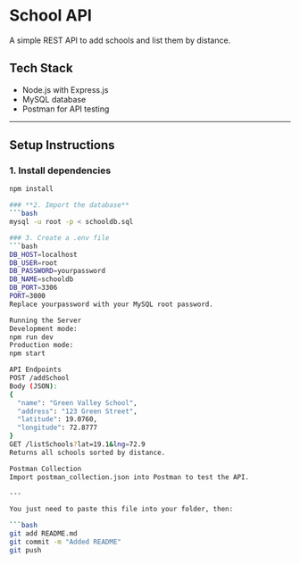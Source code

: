 # School API

A simple REST API to add schools and list them by distance.

## Tech Stack
- Node.js with Express.js
- MySQL database
- Postman for API testing

---

## Setup Instructions

### 1. Install dependencies
```bash
npm install

### **2. Import the database**
```bash
mysql -u root -p < schooldb.sql

### 3. Create a .env file
```bash
DB_HOST=localhost
DB_USER=root
DB_PASSWORD=yourpassword
DB_NAME=schooldb
DB_PORT=3306
PORT=3000
Replace yourpassword with your MySQL root password.

Running the Server
Development mode:
npm run dev
Production mode:
npm start

API Endpoints
POST /addSchool
Body (JSON):
{
  "name": "Green Valley School",
  "address": "123 Green Street",
  "latitude": 19.0760,
  "longitude": 72.8777
}
GET /listSchools?lat=19.1&lng=72.9
Returns all schools sorted by distance.

Postman Collection
Import postman_collection.json into Postman to test the API.

---

You just need to paste this file into your folder, then:  

```bash
git add README.md
git commit -m "Added README"
git push
